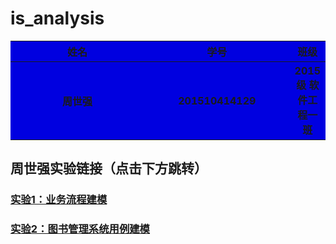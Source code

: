 # is_analysis


<table>
<tr>
    <th width=50%, bgcolor=withe >姓名</th>
    <th width=50%, bgcolor=withe>学号</th>
    <th width="50%", bgcolor=withe>班级</th>
  </tr>
  <tr>
      <th width=50%, bgcolor=withe >周世强</th>
      <th width=50%, bgcolor=withe>201510414129</th>
      <th width="50%", bgcolor=withe>2015级 软件工程一班</th>
    </tr>
</table>

## 周世强实验链接（点击下方跳转）

### [实验1：业务流程建模](test1/README.md)
### [实验2：图书管理系统用例建模](test2/README.md)
